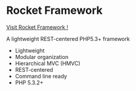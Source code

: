 Rocket Framework
================

[Visit Rocket Framework !](www.rocket-framework.com)

A lightweight REST-centered PHP5.3+ framework

- Lightweight
- Modular organization
- Hierarchical MVC (HMVC)
- REST-centered
- Command line ready
- PHP 5.3.2+
